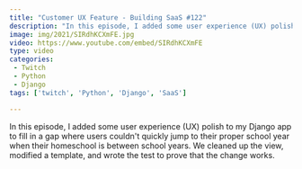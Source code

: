 ```yaml
---
title: "Customer UX Feature - Building SaaS #122"
description: "In this episode, I added some user experience (UX) polish to my Django app to fill in a gap where users couldn't quickly jump to their proper school year when their homeschool is between school years. We cleaned up the view, modified a template, and wrote the test to prove that the change works."
image: img/2021/SIRdhKCXmFE.jpg
video: https://www.youtube.com/embed/SIRdhKCXmFE
type: video
categories:
 - Twitch
 - Python
 - Django
tags: ['twitch', 'Python', 'Django', 'SaaS']

---
```


In this episode, I added some user experience (UX) polish to my Django app to fill in a gap where users couldn't quickly jump to their proper school year when their homeschool is between school years. We cleaned up the view, modified a template, and wrote the test to prove that the change works.
